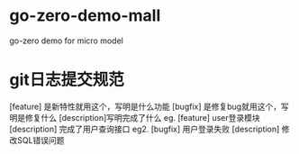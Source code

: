 # go-zero-demo-mall
go-zero demo for micro model

# git日志提交规范
[feature] 是新特性就用这个，写明是什么功能
[bugfix] 是修复bug就用这个，写明是修复什么
[description]写明完成了什么
eg.
[feature] user登录模块
[description] 完成了用户查询接口
eg2. 
[bugfix] 用户登录失败
[description] 修改SQL错误问题
